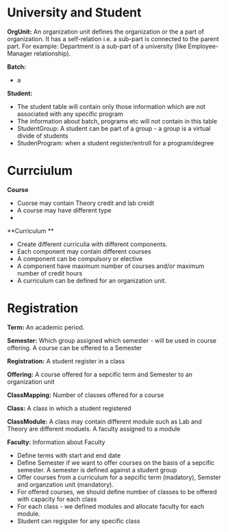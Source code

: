 # University and Student
**OrgUnit:** An organization unit defines the organization or the a part of organization. It has a self-relation i.e. a sub-part is connected to the parent part. For example: Department is a sub-part of a university (like Employee-Manager relationship).

**Batch:**
- a

**Student:** 
- The student table will contain only those information which are not associated with any specific program
- The information about batch, programs etc will not contain in this table
- StudentGroup: A student can be part of a group - a group is a virtual divide of students
- StudenProgram: when a student register/entroll for a program/degree 

# Currciulum

**Course**
- Cuorse may contain Theory credit and lab creidt
- A course may have different type
- 
**Curriculum **
- Create different curriculia with different components.
- Each component may contain different courses
- A component can be compulsory or elective
- A component have maximum number of courses and/or maximum number of credit hours
- A curriculum can be defined for an organization unit.

# Registration 

**Term:** An academic period.

**Semester:** Which group assigned which semester - will be used in course offering. A course can be offered to a Semester 

**Registration:** A student register in a class 

**Offering:** A course offered for a sepcific term and Semester to an organization unit

**ClassMapping:** Number of classes offered for a course

**Class:** A class in which a student registered

**ClassModule:** A class may contain different module such as Lab and Theory are different moduels. A faculty assigned to a module

**Faculty:** Information about Faculty

- Define terms with start and end date
- Define Semester if we want to offer courses on the basis of a sepcific semester. A semester is defined against a student group
- Offer courses from a curriculum for a sepcific term (madatory), Semster and organzation unit (mandatory). 
- For offered courses, we should define number of classes to be offered with capacity for each class
- For each class - we defined modules and allocate faculty for each module.
- Student can regigster for any specific class

